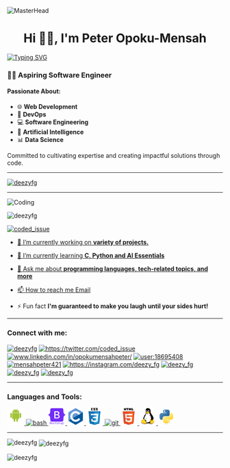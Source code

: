 ![MasterHead](https://firebasestorage.googleapis.com/v0/b/flexi-coding.appspot.com/o/dempgi7-520f8d5f-63d4-4453-8822-dbc149ae27f8.gif?alt=media&token=91c0c7b2-93c3-4029-b011-1a8703c5730d)
<h1 align="center">Hi 👋😊, I'm Peter Opoku-Mensah</h1>

[![Typing SVG](https://readme-typing-svg.herokuapp.com?font=Roboto&size=35&pause=1000&random=false&width=500&lines=Software+Engineer;Junior+AI+Enthusiast;Student)](https://git.io/typing-svg)

### 👨‍💻 **Aspiring Software Engineer**

#### Passionate About:
- 🌐 **Web Development**
- 🚀 **DevOps**
- 💻 **Software Engineering**
- 🤖 **Artificial Intelligence**
- 📊 **Data Science**

Committed to cultivating expertise and creating impactful solutions through code.

---

<p align="left"> <a href="https://github.com/ryo-ma/github-profile-trophy"><img src="https://github-profile-trophy.vercel.app/?username=deezyfg" alt="deezyfg" /></a> </p>

---

<img aling="right" alt="Coding" width="400" src="https://user-images.githubusercontent.com/74038190/229223263-cf2e4b07-2615-4f87-9c38-e37600f8381a.gif">

<p align="left"> <img src="https://komarev.com/ghpvc/?username=deezyfg&label=Profile%20views&color=0e75b6&style=flat" alt="deezyfg" /> </p>

<p align="left"> <a href="https://twitter.com/coded_issue" target="blank"><img src="https://img.shields.io/twitter/follow/coded_issue?logo=twitter&style=for-the-badge" alt="coded_issue"  </p>

- 🔭 I’m currently working on  **variety of projects.**

- 🌱 I’m currently learning **C, Python and AI Essentials**

- 💬 Ask me about **programming languages, tech-related topics, and more**

- 📫 How to reach me <a href = "mailto:mensahpeter421@gmail.com"><stronf>Email</strong></a>

- ⚡ Fun fact **I'm guaranteed to make you laugh until your sides hurt!**

---

<h3 align="left">Connect with me:</h3>
<p align="left">
<a href="https://dev.to/deezyfg" target="blank"><img align="center" src="https://raw.githubusercontent.com/rahuldkjain/github-profile-readme-generator/master/src/images/icons/Social/devto.svg" alt="deezyfg" height="30" width="40" /></a>
<a href="https://twitter.com/https://twitter.com/coded_issue" target="blank"><img align="center" src="https://raw.githubusercontent.com/rahuldkjain/github-profile-readme-generator/master/src/images/icons/Social/twitter.svg" alt="https://twitter.com/coded_issue" height="30" width="40" /></a>
<a href="https://linkedin.com/in/www.linkedin.com/in/opokumensahpeter/" target="blank"><img align="center" src="https://raw.githubusercontent.com/rahuldkjain/github-profile-readme-generator/master/src/images/icons/Social/linked-in-alt.svg" alt="www.linkedin.com/in/opokumensahpeter/" height="30" width="40" /></a>
<a href="https://stackoverflow.com/users/user:18695408" target="blank"><img align="center" src="https://raw.githubusercontent.com/rahuldkjain/github-profile-readme-generator/master/src/images/icons/Social/stack-overflow.svg" alt="user:18695408" height="30" width="40" /></a>
<a href="https://fb.com/mensahpeter421" target="blank"><img align="center" src="https://raw.githubusercontent.com/rahuldkjain/github-profile-readme-generator/master/src/images/icons/Social/facebook.svg" alt="mensahpeter421" height="30" width="40" /></a>
<a href="https://instagram.com/https://instagram.com/deezy_fg" target="blank"><img align="center" src="https://raw.githubusercontent.com/rahuldkjain/github-profile-readme-generator/master/src/images/icons/Social/instagram.svg" alt="https://instagram.com/deezy_fg" height="30" width="40" /></a>
<a href="https://www.hackerrank.com/deezy_fg" target="blank"><img align="center" src="https://raw.githubusercontent.com/rahuldkjain/github-profile-readme-generator/master/src/images/icons/Social/hackerrank.svg" alt="deezy_fg" height="30" width="40" /></a>
<a href="https://www.leetcode.com/deezy_fg" target="blank"><img align="center" src="https://raw.githubusercontent.com/rahuldkjain/github-profile-readme-generator/master/src/images/icons/Social/leet-code.svg" alt="deezy_fg" height="30" width="40" /></a>
<a href="https://discord.gg/deezy_fg" target="blank"><img align="center" src="https://raw.githubusercontent.com/rahuldkjain/github-profile-readme-generator/master/src/images/icons/Social/discord.svg" alt="deezy_fg" height="30" width="40" /></a>
</p>

---

<h3 align="left">Languages and Tools:</h3>
<p align="left"> <a href="https://developer.android.com" target="_blank" rel="noreferrer"> <img src="https://raw.githubusercontent.com/devicons/devicon/master/icons/android/android-original-wordmark.svg" alt="android" width="40" height="40"/> </a> <a href="https://www.gnu.org/software/bash/" target="_blank" rel="noreferrer"> <img src="https://www.vectorlogo.zone/logos/gnu_bash/gnu_bash-icon.svg" alt="bash" width="40" height="40"/> </a> <a href="https://getbootstrap.com" target="_blank" rel="noreferrer"> <img src="https://raw.githubusercontent.com/devicons/devicon/master/icons/bootstrap/bootstrap-plain-wordmark.svg" alt="bootstrap" width="40" height="40"/> </a> <a href="https://www.cprogramming.com/" target="_blank" rel="noreferrer"> <img src="https://raw.githubusercontent.com/devicons/devicon/master/icons/c/c-original.svg" alt="c" width="40" height="40"/> </a> <a href="https://www.w3schools.com/css/" target="_blank" rel="noreferrer"> <img src="https://raw.githubusercontent.com/devicons/devicon/master/icons/css3/css3-original-wordmark.svg" alt="css3" width="40" height="40"/> </a> <a href="https://git-scm.com/" target="_blank" rel="noreferrer"> <img src="https://www.vectorlogo.zone/logos/git-scm/git-scm-icon.svg" alt="git" width="40" height="40"/> </a> <a href="https://www.w3.org/html/" target="_blank" rel="noreferrer"> <img src="https://raw.githubusercontent.com/devicons/devicon/master/icons/html5/html5-original-wordmark.svg" alt="html5" width="40" height="40"/> </a> <a href="https://www.linux.org/" target="_blank" rel="noreferrer"> <img src="https://raw.githubusercontent.com/devicons/devicon/master/icons/linux/linux-original.svg" alt="linux" width="40" height="40"/> </a> <a href="https://www.python.org" target="_blank" rel="noreferrer"> <img src="https://raw.githubusercontent.com/devicons/devicon/master/icons/python/python-original.svg" alt="python" width="40" height="40"/> </a> </p>

---

<p><img align="left" src="https://github-readme-stats.vercel.app/api/top-langs?username=deezyfg&show_icons=true&locale=en&layout=compact&theme=tokyonight" alt="deezyfg" /></p>

<p>&nbsp;<img align="center" src="https://github-readme-stats.vercel.app/api?username=deezyfg&show_icons=true&locale=en&theme=tokyonight" alt="deezyfg" /></p>

<p><img align="center" src="https://github-readme-streak-stats.herokuapp.com/?user=deezyfg&&theme=tokyonight" alt="deezyfg" /></p>
